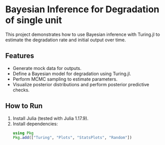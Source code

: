 # Bayesian Inference for Degradation of single unit

This project demonstrates how to use Bayesian inference with Turing.jl to estimate the degradation rate and initial output over time.

## Features
- Generate mock data for outputs.
- Define a Bayesian model for degradation using Turing.jl.
- Perform MCMC sampling to estimate parameters.
- Visualize posterior distributions and perform posterior predictive checks.

## How to Run
1. Install Julia (tested with Julia 1.17.9).
2. Install dependencies:
   ```julia
   using Pkg
   Pkg.add(["Turing", "Plots", "StatsPlots", "Random"])


